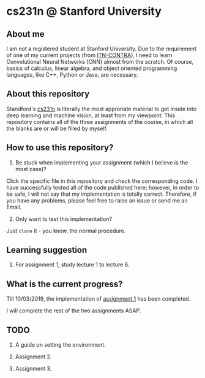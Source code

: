 # cs231n @ Stanford University

## About me

I am not a registered student at Stanford University. Due to the requirement of one of my current projects (from [ITN-CONTRA](https://itn-contra.org/)), I need to learn Convolutional Neural Networks (CNN) almost from the scratch. Of course, basics of calculus, linear algebra, and object oriented programming languages, like C++, Python or Java, are necessary.

## About this repository

Standford's [cs231n](http://cs231n.stanford.edu/) is literally the most approriate material to get inside into deep learning and machine vision, at least from my viewpoint. This repository contains all of the three assignments of the course, in which all the blanks are or will be filled by myself. 

## How to use this repository?

1. Be stuck when implementing your assignment (which I believe is the most case)? 

Click the specific file in this repository and check the corresponding code. I have successfully tested all of the code published here; however, in order to be safe, I will not say that my implementation is totally correct. Therefore, if you have any problems, please feel free to raise an issue or send me an Email.

2. Only want to test this implementation?

Just `clone` it - you know, the normal procedure.

## Learning suggestion

1. For assignment 1, study lecture 1 to lecture 6.

## What is the current progress?

Till 10/03/2019, the implementation of [assignment 1](https://github.com/saintethan/Stanford-cs231n/tree/master/assignment1) has been completed.

I will complete the rest of the two assignments ASAP.

## TODO

1. A guide on setting the environment.

2. Assignment 2.

3. Assignment 3.
